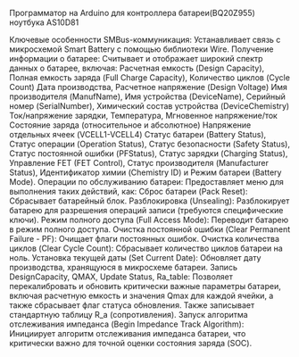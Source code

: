 Программатор на Arduino для контроллера батареи(BQ20Z955) ноутбука AS10D81

Ключевые особенности
SMBus-коммуникация: Устанавливает связь с микросхемой Smart Battery с помощью библиотеки Wire.
Получение информации о батарее: Считывает и отображает широкий спектр данных о батарее, включая:
Расчетная емкость (Design Capacity), Полная емкость заряда (Full Charge Capacity), Количество циклов (Cycle Count)
Дата производства, Расчетное напряжение (Design Voltage)
Имя производителя (ManufName), Имя устройства (DeviceName), Серийный номер (SerialNumber), Химический состав устройства (DeviceChemistry)
Ток/напряжение зарядки, Температура, Мгновенное напряжение/ток
Состояние заряда (относительное и абсолютное)
Напряжение отдельных ячеек (VCELL1-VCELL4)
Статус батареи (Battery Status), Статус операции (Operation Status), Статус безопасности (Safety Status), Статус постоянной ошибки (PFStatus), Статус зарядки (Charging Status), Управление FET (FET Control), Статус производителя (Manufacturer Status), Идентификатор химии (Chemistry ID) и Режим батареи (Battery Mode).
Операции по обслуживанию батареи: Предоставляет меню для выполнения таких действий, как:
Сброс батареи (Pack Reset): Сбрасывает батарейный блок.
Разблокировка (Unsealing): Разблокирует батарею для разрешения операций записи (требуются специфические ключи).
Режим полного доступа (Full Access Mode): Переводит батарею в режим полного доступа.
Очистка постоянной ошибки (Clear Permanent Failure - PF): Очищает флаги постоянных ошибок.
Очистка количества циклов (Clear Cycle Count): Сбрасывает количество циклов батареи на ноль.
Установка текущей даты (Set Current Date): Обновляет дату производства, хранящуюся в микросхеме батареи.
Запись DesignCapacity, QMAX, Update Status, Ra_table: Позволяет перекалибровать и обновить критически важные параметры батареи, включая расчетную емкость и значения Qmax для каждой ячейки, а также сбрасывает флаг статуса обновления. Также записывает стандартную таблицу R_a (сопротивления).
Запуск алгоритма отслеживания импеданса (Begin Impedance Track Algorithm): Инициирует алгоритм отслеживания импеданса батареи, что критически важно для точной оценки состояния заряда (SOC).

